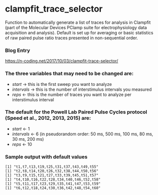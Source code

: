 # clampfit_trace_selector
Function to automatically generate a list of traces for analysis in Clampfit (part of the Molecular Devices PClamp suite for electrophysiology data acquisition and analysis). Default is set up for averaging or basic statistics of raw paired pulse ratio traces presented in non-sequential order. 

### Blog Entry
https://n-coding.net/2017/10/03/clampfit-trace-selector/

### The three variables that may need to be changed are:
- *start* -> this is the first sweep you want to analyze
- *intervals* -> this is the number of interstimulus intervals you measured
- *reps* <- this is the number of traces you want to analyze per interstimulus interval

### The default for the Powell Lab Paired Pulse Cycles protocol (Speed et al., 2012, 2013, 2015) are:
- *start* <- 1
- *intervals* <- 6 (in pseudorandom order: 50 ms, 500 ms, 100 ms, 80 ms, 30 ms, 200 ms)
- *reps* <- 10 

### Sample output with default values
~~~~
[1] "t1,t7,t13,t19,t25,t31,t37,t43,t49,t55"
[1] "t2,t8,t14,t20,t26,t32,t38,t44,t50,t56"
[1] "t3,t9,t15,t21,t27,t33,t39,t45,t51,t57"
[1] "t4,t10,t16,t22,t28,t34,t40,t46,t52,t58"
[1] "t5,t11,t17,t23,t29,t35,t41,t47,t53,t59"
[1] "t6,t12,t18,t24,t30,t36,t42,t48,t54,t60"
~~~~

